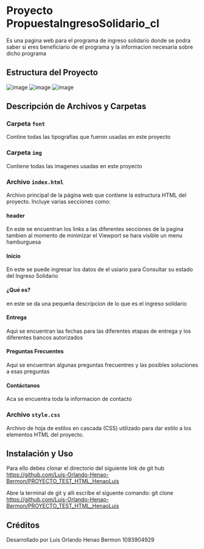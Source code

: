 # Proyecto PropuestaIngresoSolidario_cl

Es una pagina web para el programa de ingreso solidario donde se podra saber si eres beneficiario de el programa y la informacion necesaria sobre dicho programa 

## Estructura del Proyecto
![image](https://github.com/Luis-Orlando-Henao-Bermon/PROYECTO_TEST_HTML_HenaoLuis/assets/166033836/d5a4bc99-e5a1-4c09-8148-3f644a363530)
![image](https://github.com/Luis-Orlando-Henao-Bermon/PROYECTO_TEST_HTML_HenaoLuis/assets/166033836/51125f77-e28f-4321-908a-91acb0104739)
![image](https://github.com/Luis-Orlando-Henao-Bermon/PROYECTO_TEST_HTML_HenaoLuis/assets/166033836/cb14f2d8-d681-4d44-9cf8-e6142b5bd4c8)


## Descripción de Archivos y Carpetas

### Carpeta `font`
Contine todas las tipografias que fueron usadas en este proyecto

### Carpeta `img`

Contiene todas las imagenes usadas en este proyecto

### Archivo `index.html`

Archivo principal de la página web que contiene la estructura HTML del proyecto. Incluye varias secciones como:
#### header

En este se encuentran los links a las diferentes secciones de la pagina tambien al momento de minimizar el Viewport se hara visible un menu hamburguesa

#### Inicio

En este se puede ingresar los datos de el usiario para Consultar su estado del Ingreso
Solidario

#### ¿Qué es?

en este se da una pequeña descripcion de lo que es el ingreso solidario

#### Entrega

Aqui se encuentran las fechas para las diferentes etapas de entrega y los diferentes bancos autorizados 

#### Preguntas Frecuentes 

Aqui se encuentran algunas preguntas frecuentres y las posibles soluciones a esas preguntas 

#### Contáctanos

Aca se encuentra toda la informacion de contacto

### Archivo `style.css`

Archivo de hoja de estilos en cascada (CSS) utilizado para dar estilo a los elementos HTML del proyecto.

## Instalación y Uso

Para ello debes clonar el directorio del siguiente link de git hub https://github.com/Luis-Orlando-Henao-Bermon/PROYECTO_TEST_HTML_HenaoLuis

Abre la terminal de git y alli escribe el siguente comando: git clone https://github.com/Luis-Orlando-Henao-Bermon/PROYECTO_TEST_HTML_HenaoLuis

## Créditos

Desarrollado por Luis Orlando Henao Bermon 1093904929


